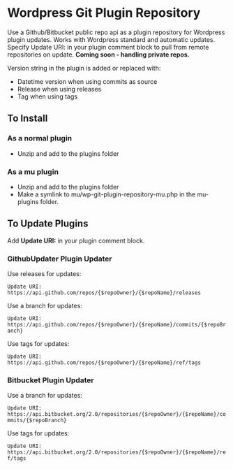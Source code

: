 # Wordpress Git Plugin Repository

Use a Github/Bitbucket public repo api as a plugin repository for Wordpress plugin updates.
Works with Wordpress standard and automatic updates.
Specify Update URI: in your plugin comment block to pull from remote repositories on update.
**Coming soon - handling private repos.**

Version string in the plugin is added or replaced with:

- Datetime version when using commits as source
- Release when using releases
- Tag when using tags

## To Install

### As a normal plugin

- Unzip and add to the plugins folder

### As a mu plugin

- Unzip and add to the plugins folder
- Make a symlink to mu/wp-git-plugin-repository-mu.php in the mu-plugins folder.

## To Update Plugins

Add **Update URI:** in your plugin comment block.

### GithubUpdater Plugin Updater

Use releases for updates:

`Update URI: https://api.github.com/repos/{$repoOwner}/{$repoName}/releases`

Use a branch for updates:

`Update URI: https://api.github.com/repos/{$repoOwner}/{$repoName}/commits/{$repoBranch}`

Use tags for updates:

`Update URI: https://api.github.com/repos/{$repoOwner}/{$repoName}/ref/tags`

### Bitbucket Plugin Updater

Use a branch for updates:

`Update URI: https://api.bitbucket.org/2.0/repositories/{$repoOwner}/{$repoName}/commits/{$repoBranch}`

Use tags for updates:

`Update URI: https://api.bitbucket.org/2.0/repositories/{$repoOwner}/{$repoName}/ref/tags`
